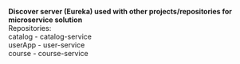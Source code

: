 <b>Discover server (Eureka) used with other projects/repositories for microservice solution</b>
<br>
 Repositories:<Br>
 catalog - catalog-service<br>
 userApp - user-service<br>
 course - course-service<br>
 
 
